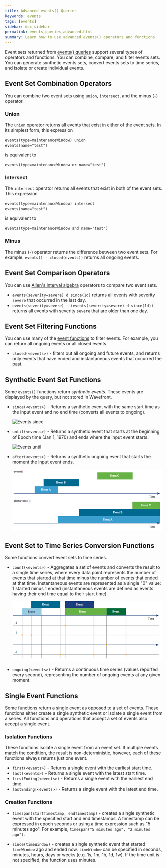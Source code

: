 ```yaml
---
title: Advanced events() Queries
keywords: events
tags: [events]
sidebar: doc_sidebar
permalink: events_queries_advanced.html
summary: Learn how to use advanced events() operators and functions.
---
```

Event sets returned from [events() queries](events_queries.html) support several types of operators and functions. You can combine, compare, and filter events sets. You can generate synthetic events sets, convert events sets to time series, and isolate or create individual events.

## Event Set Combination Operators

You can combine two event sets using <code>union</code>, <code>intersect</code>, and the minus (<code>-</code>) operator.

### Union
The <code>union</code> operator returns all events that exist in either of the event sets. In its simplest form, this expression

<code>events(type=maintenanceWindow) union events(name="test")</code>

is equivalent to

<code>events(type=maintenanceWindow or name="test")</code>


### Intersect
The <code>intersect</code> operator returns all events that exist in both of the event sets. This expression

<code>events(type=maintenanceWindow) intersect events(name="test")</code>

is equivalent to

<code>events(type=maintenanceWindow and name="test")</code>

### Minus
The minus (-) operator returns the difference between two event sets.  For example, `events() - closed(events))` returns all ongoing events.

## Event Set Comparison Operators

You can use [Allen's interval algebra](https://en.wikipedia.org/wiki/Allen%27s_interval_algebra) operators to compare two event sets.

- `events(severity=severe) d since(1d)` returns all events with severity `severe` that occurred in the last day.
- `events(severity=severe) - (events(severity=severe) d since(1d))` returns all events with severity `severe` that are older than one day.

## Event Set Filtering Functions

You can use many of the [event functions](query_language_reference.html#event-functions) to filter events. For example, you can return all ongoing events or all closed events.

- `closed(<events>)` - filters out all ongoing and future events, and returns only events that have ended and instantaneous events that occurred the past.

## Synthetic Event Set Functions

Some `events()` functions return *synthetic events*. These events are displayed by the query, but not stored in Wavefront.

- `since(<events>)` - Returns a synthetic event with the same start time as the input event and no end time (converts all events to ongoing).

  ![Events since](images/since_events.svg)
- `until(<events>)` - Returns a synthetic event that starts at the beginning of Epoch time (Jan 1, 1970) and ends where the input event starts.

  ![Events until](images/until_events.svg)
- `after(<events>)` - Returns a synthetic ongoing event that starts the moment the input event ends.

  ![Events after](images/after_events.png)

## Event Set to Time Series Conversion Functions

Some functions convert event sets to time series.

- `count(<events>)` - Aggregates a set of events and converts the result to a single time series, where every data point represents the number of events that started at that time minus the number of events that ended at that time. Instantaneous events are represented as a single "0" value: 1 started minus 1 ended (instantaneous events are defined as events having their end time equal to their start time).

  ![Events count](images/count_events.png)
- `ongoing(<events>)` - Returns a continuous time series (values reported every second), representing the number of ongoing events at any given moment.

## Single Event Functions

Some functions return a single event as opposed to a set of events. These functions either create a single synthetic event or isolate a single event from a series. All functions and operations that accept a set of events also accept a single event.

### Isolation Functions

These functions isolate a single event from an event set. If multiple events match the condition, the result is non-deterministic, however, each of these functions always returns just one event.

- `first(<events>)` - Returns a single event with the earliest start time.
- `last(<events>)` - Returns a single event with the latest start time.
- `firstEnding(<events>)` - Returns a single event with the earliest end time.
- `lastEnding(<events>)` - Returns a single event with the latest end time.

### Creation Functions

- `timespan(startTimestamp, endTimestamp)` - creates a single synthetic event with the specified start and end timestamps. A timestamp can be expressed in epoch seconds or using a time expression such as "5 minutes ago". For example, `timespan("5 minutes ago", "2 minutes ago")`.

- `since(timeWindow)` - creates a single synthetic event that started `timeWindow` ago and ended now. `timeWindow` can be specified in seconds, minutes, hours, days or weeks (e.g. 1s, 1m, 1h, 1d, 1w). If the time unit is not specified, the function uses minutes.
